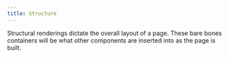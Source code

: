 ```yaml
---
title: Structure
---
```

Structural renderings dictate the overall layout of a page. These bare bones containers will be what other components are inserted into as the page is built.